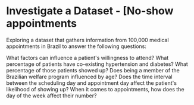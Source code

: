 # Investigate a Dataset - [No-show appointments
 Exploring a dataset that gathers information from 100,000 medical appointments in Brazil to answer the following questions:

What factors can influence a patient's willingness to attend?
What percentage of patients have co-existing hypertension and diabetes? What percentage of those patients showed up?
Does being a member of the Brazilian welfare program influenced by age?
Does the time interval between the scheduling day and appointment day affect the patient's likelihood of showing up?
When it comes to appointments, how does the day of the week affect their number?
